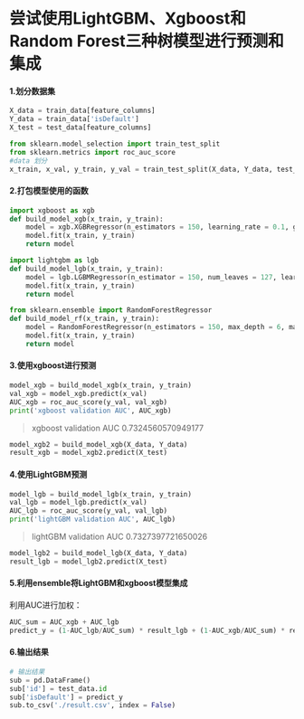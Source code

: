# 尝试使用LightGBM、Xgboost和Random Forest三种树模型进行预测和集成

#### 1.划分数据集

```python
X_data = train_data[feature_columns]
Y_data = train_data['isDefault']
X_test = test_data[feature_columns]
```

```python
from sklearn.model_selection import train_test_split
from sklearn.metrics import roc_auc_score
#data 划分
x_train, x_val, y_train, y_val = train_test_split(X_data, Y_data, test_size = 0.2)
```

#### 2.打包模型使用的函数

```python
import xgboost as xgb
def build_model_xgb(x_train, y_train):
    model = xgb.XGBRegressor(n_estimators = 150, learning_rate = 0.1, gama = 0, max_depth = 7)
    model.fit(x_train, y_train)
    return model

import lightgbm as lgb
def build_model_lgb(x_train, y_train):
    model = lgb.LGBMRegressor(n_estimator = 150, num_leaves = 127, learning_rate = 0.1)
    model.fit(x_train, y_train)
    return model

from sklearn.ensemble import RandomForestRegressor
def build_model_rf(x_train, y_train):
    model = RandomForestRegressor(n_estimators = 150, max_depth = 6, max_features = 'sqrt', criterion = 'mae')
    model.fit(x_train, y_train)
    return model

```

#### 3.使用xgboost进行预测

```python
model_xgb = build_model_xgb(x_train, y_train)
val_xgb = model_xgb.predict(x_val)
AUC_xgb = roc_auc_score(y_val, val_xgb)
print('xgboost validation AUC', AUC_xgb)
```
>xgboost validation AUC 0.7324560570949177
```python
model_xgb2 = build_model_xgb(X_data, Y_data)
result_xgb = model_xgb2.predict(X_test)
```

#### 4.使用LightGBM预测

```python
model_lgb = build_model_lgb(x_train, y_train)
val_lgb = model_lgb.predict(x_val)
AUC_lgb = roc_auc_score(y_val, val_lgb)
print('lightGBM validation AUC', AUC_lgb)
```

> lightGBM validation AUC 0.7327397721650026

```python
model_lgb2 = build_model_lgb(X_data, Y_data)
result_lgb = model_lgb2.predict(X_test)
```

#### 5.利用ensemble将LightGBM和xgboost模型集成

利用AUC进行加权：

```python
AUC_sum = AUC_xgb + AUC_lgb
predict_y = (1-AUC_lgb/AUC_sum) * result_lgb + (1-AUC_xgb/AUC_sum) * result_xgb
```

#### 6.输出结果

```python
# 输出结果
sub = pd.DataFrame()
sub['id'] = test_data.id
sub['isDefault'] = predict_y
sub.to_csv('./result.csv', index = False)
```
